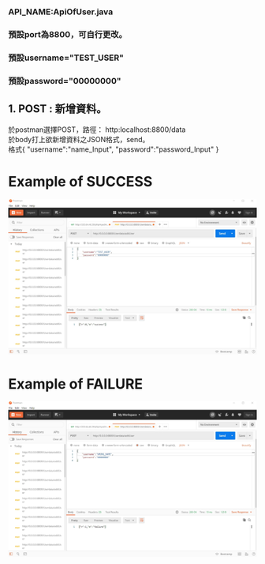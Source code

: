 ### API_NAME:ApiOfUser.java     
### 預設port為8800，可自行更改。
### 預設username="TEST_USER"
### 預設password="00000000"
## 1. POST : 新增資料。   
於postman選擇POST，路徑： http:localhost:8800/data   
於body打上欲新增資料之JSON格式，send。           
格式{
    "username":"name_Input",
    "password":"password_Input"
}
# Example of SUCCESS
![image](https://github.com/Arzuki-zheng/Login_Function_API/blob/master/ExampleSuccess.jpg)


# Example of FAILURE
![image](https://github.com/Arzuki-zheng/Login_Function_API/blob/master/ExampleFailure.jpg)
